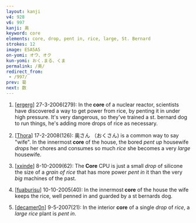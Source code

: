 ```yaml
---
layout: kanji
v4: 928
v6: 997
kanji: 奥
keyword: core
elements: core, drop, pent in, rice, large, St. Bernard
strokes: 12
image: E5A5A5
on-yomi: オウ、オク
kun-yomi: おく.まる、くま
permalink: /奥/
redirect_from:
 - /997/
prev: 菊
next: 数
---
```


1) [<a href="http://kanji.koohii.com/profile/ergerg">ergerg</a>] 27-3-2006(279): In the<strong> core</strong> of a nuclear reactor, scientists have discovered a way to get power from rice, by penting it in under high pressure. It&#039;s very dangerous, so they&#039;ve trained a st. bernard dog to run things, he&#039;s adding more drops of rice as necessary.

2) [<a href="http://kanji.koohii.com/profile/Thora">Thora</a>] 17-2-2008(126): 奥さん （おくさん) is a common way to say &quot;wife&quot;. In the innermost<strong> core</strong> of the house, the bored <em>pent up</em> housewife <em>drops</em> her chores and consumes so much <em>rice</em> she becomes a very <em>large</em> housewife.

3) [<a href="http://kanji.koohii.com/profile/xxinde">xxinde</a>] 8-10-2009(62): The<strong> Core</strong> CPU is just a small <em>drop</em> of silicone the size of a <em>grain of rice</em> that has more power <em>pent in</em> it than the very <em>big</em> machines of the past.

4) [<a href="http://kanji.koohii.com/profile/fuaburisu">fuaburisu</a>] 10-10-2005(40): In the innermost<strong> core</strong> of the house the wife keeps the rice, well penned in and guarded by a st bernards dog.

5) [<a href="http://kanji.koohii.com/profile/decamer0n">decamer0n</a>] 9-5-2007(21): In the interior <strong>core</strong> of a single <em>drop</em> of <em>rice</em>, a <em>large</em> <em>rice</em> plant is <em>pent in</em>.

